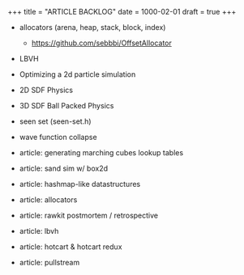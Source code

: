 +++
title = "ARTICLE BACKLOG"
date = 1000-02-01
draft = true
+++

- allocators (arena, heap, stack, block, index)
  - https://github.com/sebbbi/OffsetAllocator
- LBVH
- Optimizing a 2d particle simulation
- 2D SDF Physics
- 3D SDF Ball Packed Physics
- seen set (seen-set.h)
- wave function collapse

- article: generating marching cubes lookup tables
- article: sand sim w/ box2d
- article: hashmap-like datastructures
- article: allocators
- article: rawkit postmortem / retrospective
- article: lbvh
- article: hotcart & hotcart redux
- article: pullstream
